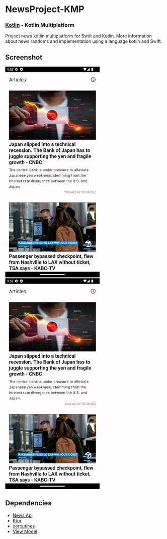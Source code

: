 # NewsProject-KMP
### [Kotlin](https://kotlinlang.org/docs/multiplatform.html) - Kotlin Multiplatform
Project news kotlin multiplatform for Swift and Kotlin. More information about news
randoms and implementation using a language kotlin and Swift.

## Screenshot
<p>
  <img src="screenshots/android.png" alt="Description" width="300" height="auto" />
  <img src="screenshots/android.png" alt="Description" width="300" height="auto" />
</p>


## Dependencies

- [News Api](https://newsapi.org/)
- [Ktor](https://ktor.io)
- [coroutines](https://kotlinlang.org/docs/coroutines-overview.html)
- [View Model](https://developer.android.com/topic/libraries/architecture/viewmodel)





